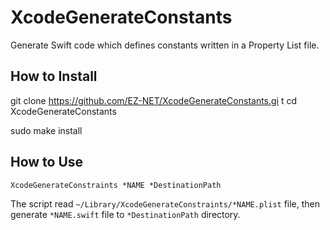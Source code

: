 # XcodeGenerateConstants

Generate Swift code which defines constants written in a Property List file.

## How to Install

git clone https://github.com/EZ-NET/XcodeGenerateConstants.gi
t
cd XcodeGenerateConstants

sudo make install

## How to Use

```
XcodeGenerateConstraints *NAME *DestinationPath
```

The script read ```~/Library/XcodeGenerateConstraints/*NAME.plist``` file, then generate ```*NAME.swift``` file to ```*DestinationPath``` directory.
